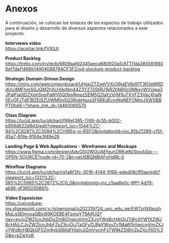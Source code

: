 # Anexos #

A continuación, se colocan los enlaces de los espacios de trabajo utilizados para el diseño y desarrollo de diversos aspectos relacionados a este proyecto.

**Interviews video** <br>
https://acortar.link/fVXtUt 

**Product Backlog** <br>
https://trello.com/invite/b/6809aafd2445aeca880920a5/ATTI1da3855816926ef7daf1466b1490408878ACF3F2/od-stocksip-product-backlog

**Strategic Domain-Driven Design** <br>
https://miro.com/welcomeonboard/UHppZTZxeVVXc09jaEVlbi91T3R3eWRDdUU4MFhmSGJQM2hXcHdoNm44Z3Y2T05tRU1kR2hNR0c0MkxyWVUwa3JPalFia0lDZXphSnpPaWV0Q0hpRmpzSEM5Q2laYzVrM1luTXVFZ3VacXhaN0EvOFJTdE1BZEt5ZUlWM0p5Q3RnbHpza3F6REdEcmNpNEFOMmJXWXBBPT0hdjE=?share_link_id=14493065570

**Class Diagram** <br>
https://lucid.app/lucidchart/f96ef385-17d9-4c55-b002-b959d622d9d3/edit?viewport_loc=1544%2C-94%2C8281%2C3094%2CHWEp-vi-RSFO&invitationId=inv_95b21289-cf5f-45a7-85fe-9164e3f49e26

**Landing Page & Web Applications - Wireframes and Mockups** <br>
https://www.figma.com/design/AdvG5jOWOUAEfgunORKgtN/StockSip---OPEN-SOURCE?node-id=70-2&t=yeU6BQNBlAFsHqRk-0

**Wireflow Diagrams** <br>
https://lucid.app/lucidchart/e1a6f3fc-3016-4144-9166-eded08cff0ae/edit?viewport_loc=1321%2C-565%2C5985%2C2672%2C0_0&invitationId=inv_c5aa6e0c-6ff1-4d79-ab96-df365030897c

**Video Exposicion**<br>
https://upcedupe-my.sharepoint.com/:v:/g/personal/u202319724_upc_edu_pe/EW7zrNXkozhMpLg3ElmyxaQBxt99KOEBE4FzmqY79AjfUQ?nav=eyJyZWZlcnJhbEluZm8iOnsicmVmZXJyYWxBcHAiOiJTdHJlYW1XZWJBcHAiLCJyZWZlcnJhbFZpZXciOiJTaGFyZURpYWxvZy1MaW5rIiwicmVmZXJyYWxBcHBQbGF0Zm9ybSI6IldlYiIsInJlZmVycmFsTW9kZSI6InZpZXcifX0%3D&e=kZwVvK
